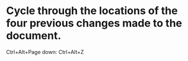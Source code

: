 # Cycle through the locations of the four previous changes made to the document.

Ctrl+Alt+Page down: Ctrl+Alt+Z
